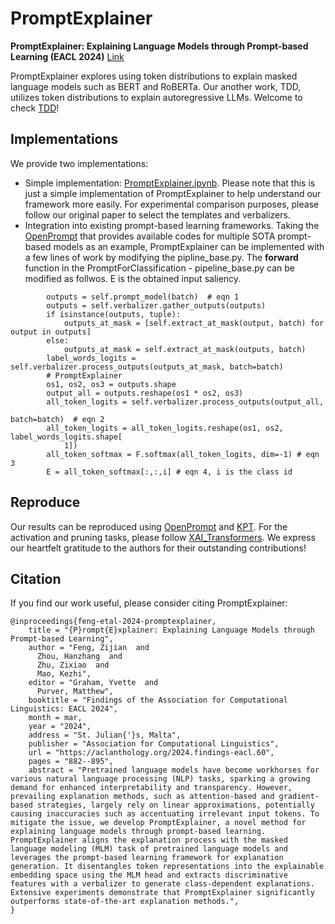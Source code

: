 # PromptExplainer

**PromptExplainer: Explaining Language Models through Prompt-based Learning (EACL 2024)** [Link](https://aclanthology.org/2024.findings-eacl.60/)


PromptExplainer explores using token distributions to explain masked language models such as BERT and RoBERTa. Our another work, TDD, utilizes token distributions to explain autoregressive LLMs. Welcome to check [TDD](https://github.com/zijian678/TDD)!

## Implementations

We provide two implementations:
* Simple implementation: [PromptExplainer.ipynb](https://github.com/zijian678/PromptExplainer/blob/main/PromptExplainer.ipynb). Please note that this is just a simple implementation of PromptExplainer to help understand our framework more easily. For experimental comparison purposes, please follow our original paper to select the templates and verbalizers.
* Integration into existing prompt-based learning frameworks. Taking the [OpenPrompt](https://github.com/thunlp/OpenPrompt) that provides available codes for multiple SOTA prompt-based models as an example, PromptExplainer can be implemented with a few lines of work by modifying the pipline_base.py. The **forward** function in the PromptForClassification - pipeline_base.py can be modified as follwos. E is the obtained input saliency.

```
        outputs = self.prompt_model(batch)  # eqn 1
        outputs = self.verbalizer.gather_outputs(outputs)
        if isinstance(outputs, tuple):
            outputs_at_mask = [self.extract_at_mask(output, batch) for output in outputs]
        else:
            outputs_at_mask = self.extract_at_mask(outputs, batch)
        label_words_logits = self.verbalizer.process_outputs(outputs_at_mask, batch=batch)
        # PromptExplainer
        os1, os2, os3 = outputs.shape
        output_all = outputs.reshape(os1 * os2, os3)
        all_token_logits = self.verbalizer.process_outputs(output_all,
                                                           batch=batch)  # eqn 2
        all_token_logits = all_token_logits.reshape(os1, os2, label_words_logits.shape[
            1])
        all_token_softmax = F.softmax(all_token_logits, dim=-1) # eqn 3
        E = all_token_softmax[:,:,i] # eqn 4, i is the class id
```
## Reproduce

Our results can be reproduced using [OpenPrompt](https://github.com/thunlp/OpenPrompt) and [KPT](https://github.com/thunlp/KnowledgeablePromptTuning). For the activation and pruning tasks, please follow [
XAI_Transformers](https://github.com/AmeenAli/XAI_Transformers). We express our heartfelt gratitude to the authors for their outstanding contributions!

## Citation
If you find our work useful, please consider citing PromptExplainer:

```
@inproceedings{feng-etal-2024-promptexplainer,
    title = "{P}rompt{E}xplainer: Explaining Language Models through Prompt-based Learning",
    author = "Feng, Zijian  and
      Zhou, Hanzhang  and
      Zhu, Zixiao  and
      Mao, Kezhi",
    editor = "Graham, Yvette  and
      Purver, Matthew",
    booktitle = "Findings of the Association for Computational Linguistics: EACL 2024",
    month = mar,
    year = "2024",
    address = "St. Julian{'}s, Malta",
    publisher = "Association for Computational Linguistics",
    url = "https://aclanthology.org/2024.findings-eacl.60",
    pages = "882--895",
    abstract = "Pretrained language models have become workhorses for various natural language processing (NLP) tasks, sparking a growing demand for enhanced interpretability and transparency. However, prevailing explanation methods, such as attention-based and gradient-based strategies, largely rely on linear approximations, potentially causing inaccuracies such as accentuating irrelevant input tokens. To mitigate the issue, we develop PromptExplainer, a novel method for explaining language models through prompt-based learning. PromptExplainer aligns the explanation process with the masked language modeling (MLM) task of pretrained language models and leverages the prompt-based learning framework for explanation generation. It disentangles token representations into the explainable embedding space using the MLM head and extracts discriminative features with a verbalizer to generate class-dependent explanations. Extensive experiments demonstrate that PromptExplainer significantly outperforms state-of-the-art explanation methods.",
}

```
